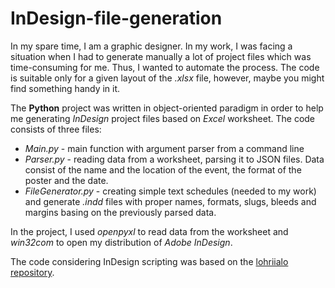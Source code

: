 # InDesign-file-generation

In my spare time, I am a graphic designer. In my work, I was facing a situation when I had to generate manually a lot of project files which was time-consuming for me. Thus, I wanted to automate the process. The code is suitable only for a given layout of the *.xlsx* file, however, maybe you might find something handy in it.

The **Python** project was written in object-oriented paradigm in order to help me generating *InDesign* project files based on *Excel* worksheet. The code consists of three files:
* *Main.py* - main function with argument parser from a command line
* *Parser.py* - reading data from a worksheet, parsing it to JSON files. Data consist of the name and the location of the event, the format of the poster and the date.
* *FileGenerator.py* - creating simple text schedules (needed to my work) and generate *.indd* files with proper names, formats, slugs, bleeds and margins basing on the previously parsed data.

In the project, I used *openpyxl* to read data from the worksheet and *win32com* to open my distribution of *Adobe InDesign*.

The code considering InDesign scripting was based on the [lohriialo repository](https://github.com/lohriialo/indesign-scripting-python).

